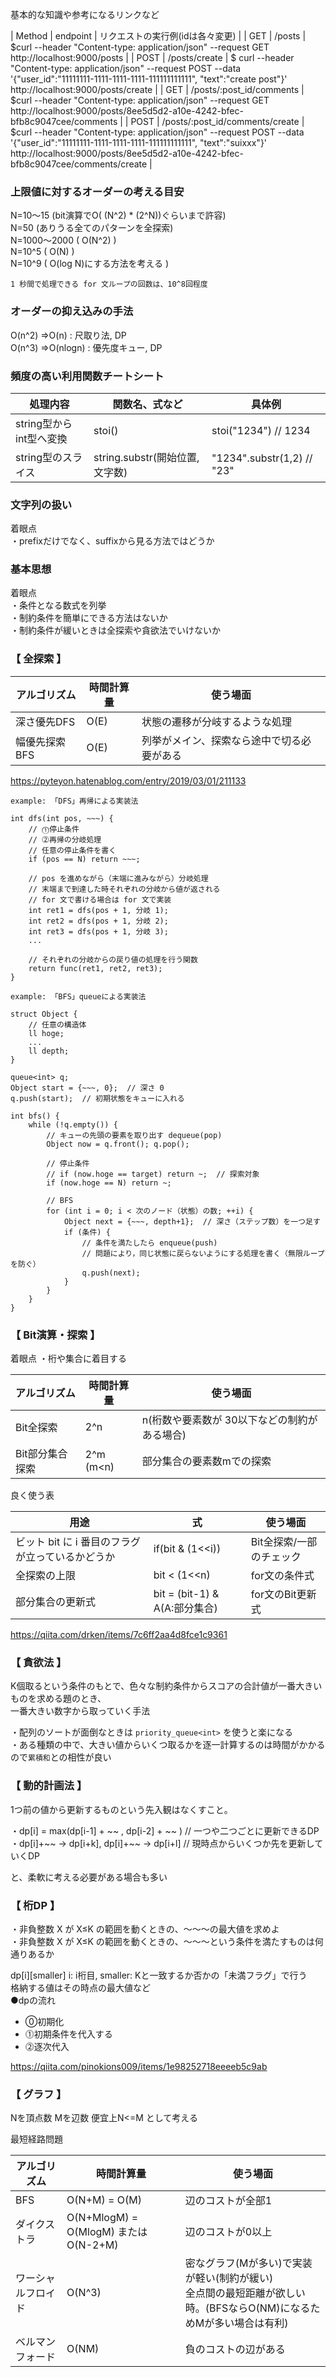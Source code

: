基本的な知識や参考になるリンクなど

| Method | endpoint | リクエストの実行例(idは各々変更) |
| GET | /posts | $curl --header "Content-type: application/json"  --request GET http://localhost:9000/posts |
| POST | /posts/create | $ curl  --header "Content-type: application/json"  --request POST --data '{"user_id":"11111111-1111-1111-1111-111111111111", "text":"create post"}'  http://localhost:9000/posts/create  | 
| GET | /posts/:post_id/comments  | $curl  --header "Content-type: application/json" --request GET http://localhost:9000/posts/8ee5d5d2-a10e-4242-bfec-bfb8c9047cee/comments | 
| POST | /posts/:post_id/comments/create | $curl  --header "Content-type: application/json" --request POST --data '{"user_id":"11111111-1111-1111-1111-111111111111", "text":"suixxx"}' http://localhost:9000/posts/8ee5d5d2-a10e-4242-bfec-bfb8c9047cee/comments/create | 

### 上限値に対するオーダーの考える目安

N=10～15 (bit演算でO( (N^2) * (2^N))ぐらいまで許容)   
N=50 (ありうる全てのパターンを全探索)    
N=1000～2000 ( O(N^2) )    
N=10^5 ( O(N) )    
N=10^9 ( O(log N)にする方法を考える )    

`1 秒間で処理できる for 文ループの回数は、10^8回程度`  

### オーダーの抑え込みの手法

O(n^2) ⇒O(n) : 尺取り法, DP   
O(n^3) ⇒O(nlogn) : 優先度キュー, DP      
   


### 頻度の高い利用関数チートシート

| 処理内容 | 関数名、式など | 具体例 |
| ---- | ---- | ---- |
| string型からint型へ変換 | stoi() | stoi("1234") // 1234  | 
| string型のスライス | string.substr(開始位置, 文字数) | "1234".substr(1,2) // "23" | 


### 文字列の扱い

着眼点  
・prefixだけでなく、suffixから見る方法ではどうか


### 基本思想

着眼点   
・条件となる数式を列挙  
・制約条件を簡単にできる方法はないか   
・制約条件が緩いときは全探索や貪欲法でいけないか      

### 【 全探索 】

| アルゴリズム | 時間計算量 | 使う場面 |
| ---- | ---- | ---- |
| 深さ優先DFS | O(E) | 状態の遷移が分岐するような処理 |
| 幅優先探索BFS | O(E) | 列挙がメイン、探索なら途中で切る必要がある |

https://pyteyon.hatenablog.com/entry/2019/03/01/211133   
```
example: 「DFS」再帰による実装法

int dfs(int pos, ~~~) {
    // ⓵停止条件
    // ⓶再帰の分岐処理
    // 任意の停止条件を書く
    if (pos == N) return ~~~;

    // pos を進めながら（末端に進みながら）分岐処理
    // 末端まで到達した時それぞれの分岐から値が返される
    // for 文で書ける場合は for 文で実装
    int ret1 = dfs(pos + 1, 分岐 1);
    int ret2 = dfs(pos + 1, 分岐 2);
    int ret3 = dfs(pos + 1, 分岐 3);
    ...

    // それぞれの分岐からの戻り値の処理を行う関数
    return func(ret1, ret2, ret3);
}
```

```
example: 「BFS」queueによる実装法

struct Object {
    // 任意の構造体
    ll hoge;
    ...
    ll depth;
}

queue<int> q;
Object start = {~~~, 0};  // 深さ 0
q.push(start);  // 初期状態をキューに入れる

int bfs() {
    while (!q.empty()) {
        // キューの先頭の要素を取り出す dequeue(pop)
        Object now = q.front(); q.pop();

        // 停止条件
        // if (now.hoge == target) return ~;  // 探索対象
        if (now.hoge == N) return ~;

        // BFS
        for (int i = 0; i < 次のノード（状態）の数; ++i) {
            Object next = {~~~, depth+1};  // 深さ（ステップ数）を一つ足す
            if (条件) {
                // 条件を満たしたら enqueue(push)
                // 問題により，同じ状態に戻らないようにする処理を書く（無限ループを防ぐ）
                q.push(next);
            }
        }
    }
}
```

### 【 Bit演算・探索 】

着眼点
・桁や集合に着目する


| アルゴリズム | 時間計算量 | 使う場面 |
| ---- | ---- | ---- |
| Bit全探索 | 2^n | n(桁数や要素数が 30以下などの制約がある場合) |
| Bit部分集合探索 | 2^m (m<n) | 部分集合の要素数mでの探索 |


良く使う表   

| 用途 | 式 | 使う場面 |
| ---- | ---- | ---- |
| ビット bit に i 番目のフラグが立っているかどうか  |  if(bit & (1<<i))  | Bit全探索/一部のチェック |
| 全探索の上限  |  bit < (1<<n) | for文の条件式 |
| 部分集合の更新式 | bit = (bit-1) & A(A:部分集合) | for文のBit更新式 |
   
   
https://qiita.com/drken/items/7c6ff2aa4d8fce1c9361    


### 【 貪欲法 】

K個取るという条件のもとで、色々な制約条件からスコアの合計値が一番大きいものを求める題のとき、   
一番大きい数字から取っていく手法   
   
・配列のソートが面倒なときは `priority_queue<int>` を使うと楽になる   
・ある種類の中で、大きい値からいくつ取るかを逐一計算するのは時間がかかるので`累積和`との相性が良い   

   
   
      
### 【 動的計画法 】

1つ前の値から更新するものという先入観はなくすこと。

・dp[i] = max(dp[i-1] + ~~ , dp[i-2] + ~~ )  // 一つや二つごとに更新できるDP    
・dp[i]+~~ → dp[i+k], dp[i]+~~ → dp[i+l]   // 現時点からいくつか先を更新していくDP   

と、柔軟に考える必要がある場合も多い     


### 【 桁DP 】
・非負整数 X が X≤K の範囲を動くときの、〜〜〜の最大値を求めよ     
・非負整数 X が X≤K の範囲を動くときの、〜〜〜という条件を満たすものは何通りあるか   

dp[i][smaller]  i: i桁目,  smaller: Kと一致するか否かの「未満フラグ」で行う   
格納する値はその時点の最大値など    
●dpの流れ   
 * ⓪初期化   
 * ⓵初期条件を代入する  
 * ⓶逐次代入   

https://qiita.com/pinokions009/items/1e98252718eeeeb5c9ab

### 【 グラフ 】
Nを頂点数 Mを辺数 便宜上N<=M として考える  
  
最短経路問題


| アルゴリズム | 時間計算量 | 使う場面 |
| ---- | ---- | ---- |
|  BFS  |  O(N+M) = O(M)  | 辺のコストが全部1 |
|  ダイクストラ  |  O(N+MlogM) = O(MlogM) または O(N-2+M) | 辺のコストが0以上 |
|  ワーシャルフロイド  |  O(N^3)  | 密なグラフ(Mが多い)で実装が軽い(制約が緩い) <br> 全点間の最短距離が欲しい時。(BFSならO(NM)になるためMが多い場合は有利) |
|  ベルマンフォード  |  O(NM)  | 負のコストの辺がある |
